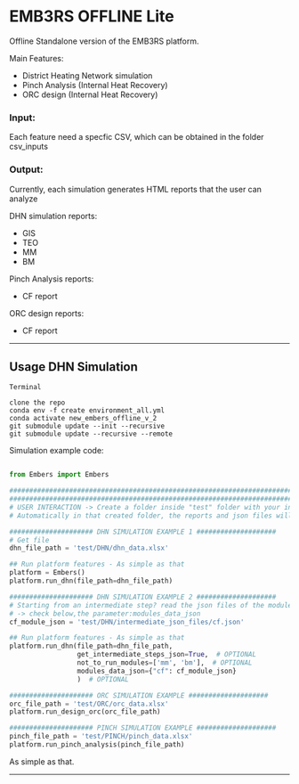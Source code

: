 # EMB3RS OFFLINE Lite 

Offline Standalone version of the EMB3RS platform. 

Main Features:
  - District Heating Network simulation 
  - Pinch Analysis (Internal Heat Recovery)
  - ORC design (Internal Heat Recovery)

### Input: 

Each feature need a specfic CSV, which can be obtained in the folder csv_inputs

### Output:

Currently, each simulation generates HTML reports that the user can analyze

DHN simulation reports:
  - GIS  
  - TEO
  - MM 
  - BM 
  
Pinch Analysis reports:
  - CF report

ORC design reports:
  - CF report


---

## Usage DHN Simulation

```
Terminal

clone the repo
conda env -f create environment_all.yml
conda activate new_embers_offline_v_2
git submodule update --init --recursive
git submodule update --recursive --remote

```


Simulation example code:

```python

from Embers import Embers

#############################################################################################
#############################################################################################
# USER INTERACTION -> Create a folder inside "test" folder with your input data
# Automatically in that created folder, the reports and json files will be put there after each simulation

##################### DHN SIMULATION EXAMPLE 1 ####################
# Get file
dhn_file_path = 'test/DHN/dhn_data.xlsx'

## Run platform features - As simple as that
platform = Embers()
platform.run_dhn(file_path=dhn_file_path)

##################### DHN SIMULATION EXAMPLE 2 ####################
# Starting from an intermediate step? read the json files of the modules, to start from where you desire
# -> check below,the parameter:modules_data_json
cf_module_json = 'test/DHN/intermediate_json_files/cf.json'

## Run platform features - As simple as that
platform.run_dhn(file_path=dhn_file_path,
                 get_intermediate_steps_json=True,  # OPTIONAL
                 not_to_run_modules=['mm', 'bm'],  # OPTIONAL
                 modules_data_json={"cf": cf_module_json}
                 )  # OPTIONAL

##################### ORC SIMULATION EXAMPLE ####################
orc_file_path = 'test/ORC/orc_data.xlsx'
platform.run_design_orc(orc_file_path)

##################### PINCH SIMULATION EXAMPLE ####################
pinch_file_path = 'test/PINCH/pinch_data.xlsx'
platform.run_pinch_analysis(pinch_file_path)

```
As simple as that.



---
